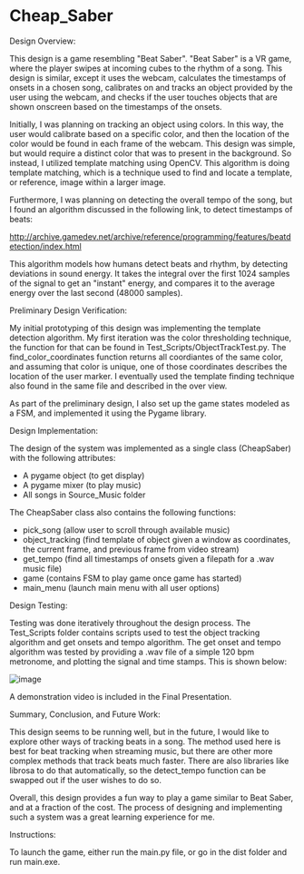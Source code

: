 # Cheap_Saber

Design Overview:

This design is a game resembling "Beat Saber". "Beat Saber" is a VR game, where the player swipes at incoming cubes to the rhythm of a song. This design is similar, except it uses the webcam, calculates the timestamps of onsets in a chosen song, calibrates on and tracks an object provided by the user using the webcam, and checks if the user touches objects that are shown onscreen based on the timestamps of the onsets.

Initially, I was planning on tracking an object using colors. In this way, the user would calibrate based on a specific color, and then the location of the color would be found in each frame of the webcam. This design was simple, but would require a distinct color that was to present in the background. So instead, I utilized template matching using OpenCV. This algorithm is doing template matching, which is a technique used to find and locate a template, or reference, image within a larger image.

Furthermore, I was planning on detecting the overall tempo of the song, but I found an algorithm discussed in the following link, to detect timestamps of beats:

http://archive.gamedev.net/archive/reference/programming/features/beatdetection/index.html

This algorithm models how humans detect beats and rhythm, by detecting deviations in sound energy. It takes the integral over the first 1024 samples of the signal to get an "instant" energy, and compares it to the average energy over the last second (48000 samples).

Preliminary Design Verification:

My initial prototyping of this design was implementing the template detection algorithm. My first iteration was the color thresholding technique, the function for that can be found in Test_Scripts/ObjectTrackTest.py. The find_color_coordinates function returns all coordiantes of the same color, and assuming that color is unique, one of those coordinates describes the location of the user marker. I eventually used the template finding technique also found in the same file and described in the over view. 

As part of the preliminary design, I also set up the game states modeled as a FSM, and implemented it using the Pygame library. 

Design Implementation:

The design of the system was implemented as a single class (CheapSaber) with the following attributes:

- A pygame object (to get display)
- A pygame mixer (to play music)
- All songs in Source_Music folder

The CheapSaber class also contains the following functions:

- pick_song (allow user to scroll through available music)
- object_tracking (find template of object given a window as coordinates, the current frame, and previous frame from video stream)
- get_tempo (find all timestamps of onsets given a filepath for a .wav music file)
- game (contains FSM to play game once game has started)
- main_menu (launch main menu with all user options)

Design Testing:

Testing was done iteratively throughout the design process. The Test_Scripts folder contains scripts used to test the object tracking algorithm and get onsets and tempo algorithm. The get onset and tempo algorithm was tested by providing a .wav file of a simple 120 bpm metronome, and plotting the signal and time stamps. This is shown below:

![image](https://user-images.githubusercontent.com/54084895/207452467-2c0acdb0-3277-4045-a116-611a13f294c7.png)

A demonstration video is included in the Final Presentation.

Summary, Conclusion, and Future Work:

This design seems to be running well, but in the future, I would like to explore other ways of tracking beats in a song. The method used here is best for beat tracking when streaming music, but there are other more complex methods that track beats much faster. There are also libraries like librosa to do that automatically, so the detect_tempo function can be swapped out if the user wishes to do so.

Overall, this design provides a fun way to play a game similar to Beat Saber, and at a fraction of the cost. The process of designing and implementing such a system was a great learning experience for me.

Instructions:

To launch the game, either run the main.py file, or go in the dist folder and run main.exe.

